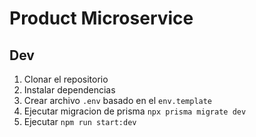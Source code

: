 # Product Microservice


## Dev

1. Clonar el repositorio
2. Instalar dependencias
3. Crear archivo `.env` basado en el `env.template`
4. Ejecutar migracion de prisma `npx prisma migrate dev`
5. Ejecutar `npm run start:dev`

